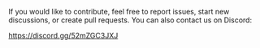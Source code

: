 If you would like to contribute, feel free to report issues, start new discussions, or create pull requests. You can
also contact us on Discord:

https://discord.gg/52mZGC3JXJ

